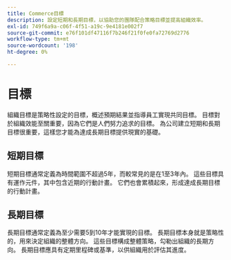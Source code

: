 ```yaml
---
title: Commerce目標
description: 設定短期和長期目標，以協助您的團隊配合策略目標並提高組織效率。
exl-id: 749f6a9a-c06f-4f51-a19c-9e4181e002f7
source-git-commit: e76f101df47116f7b246f21f0fe0fa72769d2776
workflow-type: tm+mt
source-wordcount: '198'
ht-degree: 0%

---
```


# 目標

組織目標是策略性設定的目標，概述預期結果並指導員工實現共同目標。 目標對於組織效能至關重要，因為它們是人們努力追求的目標。 為公司建立短期和長期目標很重要，這樣您才能為達成長期目標提供現實的基礎。

## 短期目標

短期目標通常定義為時間範圍不超過5年，而較常見的是在1至3年內。 這些目標具有運作元件，其中包含近期的行動計畫。 它們也會累積起來，形成達成長期目標的行動計畫。

## 長期目標

長期目標通常定義為至少需要5到10年才能實現的目標。 長期目標本身就是策略性的，用來決定組織的整體方向。 這些目標構成整體策略，勾勒出組織的長期方向。 長期目標應具有定期里程碑或基準，以供組織用於評估其進度。
